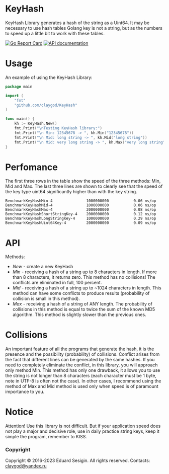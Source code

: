 # KeyHash

KeyHash Library generates a hash of the string as a Uint64.
It may be necessary to use hash tables Golang key is not a string,
but as the numbers to speed up a little bit to work with these tables.

[![Go Report Card](https://goreportcard.com/badge/github.com/claygod/PiHex)](https://goreportcard.com/report/github.com/claygod/KeyHash)
[![API documentation](https://godoc.org/github.com/claygod/KeyHash?status.svg)](https://godoc.org/github.com/claygod/KeyHash)

# Usage

An example of using the KeyHash Library:

```go
package main

import (
	"fmt"
	"github.com/claygod/KeyHash"
)

func main() {
	kh := KeyHash.New()
	fmt.Print("\nTesting KeyHash library:")
	fmt.Print("\n Min: 12345678 -> ", kh.Min("12345678"))
	fmt.Print("\n Mid: long string -> ", kh.Mid("long string"))
	fmt.Print("\n Mid: very long string -> ", kh.Max("very long string"))
}
```

# Perfomance


The first three rows in the table show the speed of the three methods: Min, Mid and Max. The last three lines are shown to clearly see that the speed of the key type uint64 significantly higher than with the key string.

```
BenchmarkKeyHashMin-4           	1000000000	         0.06 ns/op
BenchmarkKeyHashMid-4           	1000000000	         0.06 ns/op
BenchmarkKeyHashMax-4           	2000000000	         0.08 ns/op
BenchmarkKeyHashShortStringKey-4	2000000000	         0.12 ns/op
BenchmarkKeyHashLongStringKey-4 	1000000000	         0.29 ns/op
BenchmarkKeyHashUint64Key-4     	2000000000	         0.09 ns/op
```

# API

Methods:
-  *New* - create a new KeyHash
-  *Min* - receiving a hash of a string up to 8 characters in length. If more than 8 characters, it returns zero. This method has no collisions! The conflicts are eliminated in full, 100 percent.
-  *Mid* - receiving a hash of a string up to ~1024 characters in length. This method can have some conflicts to produce results (probability of collision is small in this method).
-  *Max* - receiving a hash of a string of ANY length. The probability of collisions in this method is equal to twice the sum of the known MD5 algorithm. This method is slightly slower than the previous ones.


# Collisions

An important feature of all the programs that generate the hash, it is the presence and the possibility (probability) of collisions. Conflict arises from the fact that different lines can be generated by the same hashes. If you need to completely eliminate the conflict, in this library, you will approach only method Min. This method has only one drawback, it allows you to use the string is not longer than 8 characters (each character must be 1 byte, note in UTF-8 is often not the case). In other cases, I recommend using the method of Max and Mid method is used only when speed is of paramount importance to you.

# Notice

Attention! Use this library is not difficult. But if your application speed does not play a major and decisive role, use in daily practice string keys, keep it simple the program, remember to KISS.

### Copyright

Copyright © 2016-2023 Eduard Sesigin. All rights reserved. Contacts: claygod@yandex.ru
